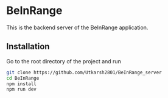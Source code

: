 # BeInRange

This is the backend server of the BeInRange application.

## Installation

Go to the root directory of the project and run

```bash
git clone https://github.com/Utkarsh2801/BeInRange_server
cd BeInRange
npm install
npm run dev
```
